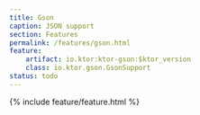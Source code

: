 ```yaml
---
title: Gson
caption: JSON support
section: Features
permalink: /features/gson.html
feature:
    artifact: io.ktor:ktor-gson:$ktor_version
    class: io.ktor.gson.GsonSupport
status: todo
---
```


{% include feature/feature.html %}
